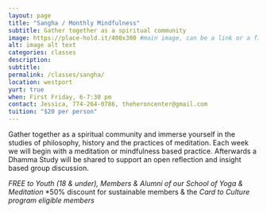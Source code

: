```yaml
---
layout: page
title: "Sangha / Monthly Mindfulness"
subtitle: Gather together as a spiritual community
image: https://place-hold.it/400x300 #main image, can be a link or a file in assets/img/portfolio
alt: image alt text
categories: classes
description:
subtitle:
permalink: /classes/sangha/
location: westport
yurt: true
when: First Friday, 6-7:30 pm
contact: Jessica, 774-264-0786, theheroncenter@gmail.com
tuition: "$20 per person"
---
```


Gather together as a spiritual community and immerse yourself in the studies of philosophy, history and the practices of meditation. Each week we will begin with a meditation or mindfulness based practice. Afterwards a Dhamma Study will be shared to support an open reflection and insight based group discussion.

*FREE to Youth (18 & under), Members & Alumni of our School of Yoga & Meditation*
*50% discount for sustainable members & the *Card to Culture program eligible members*
